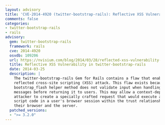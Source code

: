 ```yaml
---
layout: advisory
title: 'CVE-2014-4920 (twitter-bootstrap-rails): Reflective XSS Vulnerability in twitter-bootstrap-rails'
comments: false
categories:
- twitter-bootstrap-rails
- rails
advisory:
  gem: twitter-bootstrap-rails
  framework: rails
  cve: 2014-4920
  osvdb: 109206
  url: https://nvisium.com/blog/2014/03/28/reflected-xss-vulnerability-in-twitter
  title: Reflective XSS Vulnerability in twitter-bootstrap-rails
  date: 2014-03-25
  description: |
    The twitter-bootstrap-rails Gem for Rails contains a flaw that enables a
    reflected cross-site scripting (XSS) attack. This flaw exists because the
    bootstrap_flash helper method does not validate input when handling flash
    messages before returning it to users. This may allow a context-dependent
    attacker to create a specially crafted request that would execute arbitrary
    script code in a user's browser session within the trust relationship between
    their browser and the server.
  patched_versions:
  - ">= 3.2.0"
---
```

